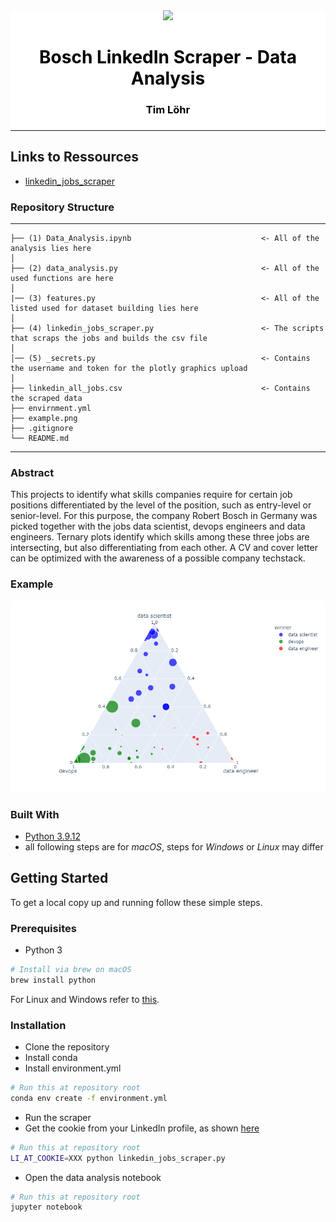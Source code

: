 <div style="background-color:white">
  <div align="center">
    <img src="https://upload.wikimedia.org/wikipedia/de/3/31/Bosch-logotype.svg" width="200">    
    <h1 style="color:black">Bosch LinkedIn Scraper - Data Analysis</h1> 
    <h3 style="color:black">Tim Löhr<h3>
  </div>
  <hr>
</div>

## Links to Ressources

- [linkedin_jobs_scraper](https://github.com/spinlud/py-linkedin-jobs-scraper)

### Repository Structure
------------
    
    ├── (1) Data_Analysis.ipynb                             <- All of the analysis lies here
    │
    ├── (2) data_analysis.py                                <- All of the used functions are here                                          
    │
    |── (3) features.py                                     <- All of the listed used for dataset building lies here
    │       
    ├── (4) linkedin_jobs_scraper.py                        <- The scripts that scraps the jobs and builds the csv file         
    │
    │── (5) _secrets.py                                     <- Contains the username and token for the plotly graphics upload
    │
    ├── linkedin_all_jobs.csv                               <- Contains the scraped data
    ├── envirnment.yml  
    ├── example.png 
    ├── .gitignore 
    └── README.md   

--------

### Abstract

This projects to identify what skills companies require for certain job positions differentiated by the level of the position, such as entry-level or senior-level. For this purpose, the company Robert Bosch in Germany was picked together with the jobs data scientist, devops engineers and data engineers. Ternary plots identify which skills among these three jobs are intersecting, but also differentiating from each other. A CV and cover letter can be optimized with the awareness of a possible company techstack. 

### Example

![](https://github.com/Mavengence/linkedin-job-scraper-data-analysis/blob/master/example.png)

### Built With

* [Python 3.9.12](https://www.python.org/downloads/)
* all following steps are for *macOS*, steps for *Windows* or *Linux* may differ

<!-- GETTING STARTED -->
## Getting Started

To get a local copy up and running follow these simple steps.

### Prerequisites

* Python 3

```sh
# Install via brew on macOS
brew install python
```

For Linux and Windows refer to [this](https://realpython.com/installing-python/).

### Installation

* Clone the repository
* Install conda
* Install environment.yml

```sh
# Run this at repository root
conda env create -f environment.yml
```

* Run the scraper
* Get the cookie from your LinkedIn profile, as shown [here](https://github.com/spinlud/py-linkedin-jobs-scraper)

```sh
# Run this at repository root
LI_AT_COOKIE=XXX python linkedin_jobs_scraper.py
```

* Open the data analysis notebook

```sh
# Run this at repository root
jupyter notebook
```
